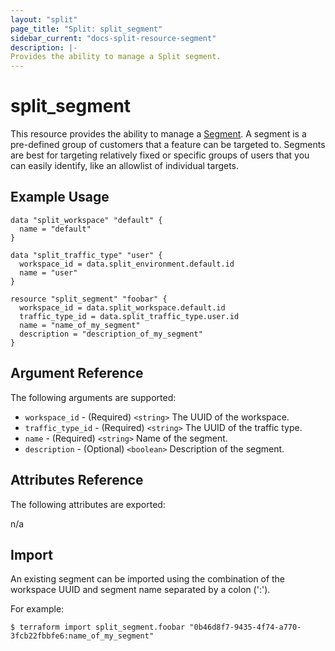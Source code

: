 ```yaml
---
layout: "split"
page_title: "Split: split_segment"
sidebar_current: "docs-split-resource-segment"
description: |-
Provides the ability to manage a Split segment.
---
```


# split_segment

This resource provides the ability to manage a [Segment](https://help.split.io/hc/en-us/articles/360020407512-Create-a-segment).
A segment is a pre-defined group of customers that a feature can be targeted to. Segments are best for targeting relatively
fixed or specific groups of users that you can easily identify, like an allowlist of individual targets.

## Example Usage

```hcl-terraform
data "split_workspace" "default" {
  name = "default"
}

data "split_traffic_type" "user" {
  workspace_id = data.split_environment.default.id
  name = "user"
}

resource "split_segment" "foobar" {
  workspace_id = data.split_workspace.default.id
  traffic_type_id = data.split_traffic_type.user.id
  name = "name_of_my_segment"
  description = "description_of_my_segment"
}
```

## Argument Reference

The following arguments are supported:

* `workspace_id` - (Required) `<string>` The UUID of the workspace.
* `traffic_type_id` - (Required) `<string>` The UUID of the traffic type.
* `name` - (Required) `<string>` Name of the segment.
* `description` - (Optional) `<boolean>` Description of the segment.

## Attributes Reference

The following attributes are exported:

n/a

## Import

An existing segment can be imported using the combination of the workspace UUID
and segment name separated by a colon (':').

For example:

```shell script
$ terraform import split_segment.foobar "0b46d8f7-9435-4f74-a770-3fcb22fbbfe6:name_of_my_segment"
```